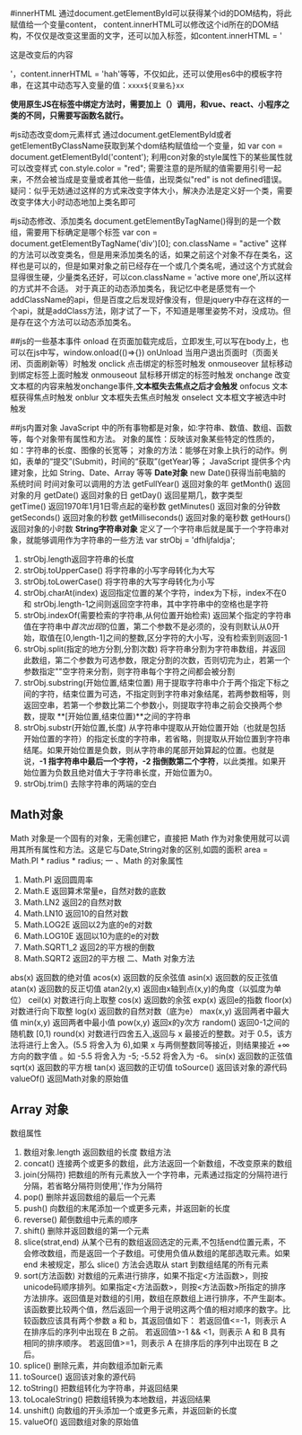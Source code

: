 #innerHTML
通过document.getElementById可以获得某个id的DOM结构，将此赋值给一个变量content，
content.innerHTML可以修改这个id所在的DOM结构，不仅仅是改变这里面的文字，还可以加入标签，如content.innerHTML = '<p>这是改变后的内容</p>'，content.innerHTML = 'hah'等等，不仅如此，还可以使用es6中的模板字符串，在这其中动态写入变量的值：`xxxx${变量名}xx`

**使用原生JS在标签中绑定方法时，需要加上（）调用，和vue、react、小程序之类的不同，只需要写函数名就行。**

#js动态改变dom元素样式
通过document.getElementById或者getElementByClassName获取到某个dom结构赋值给一个变量，如 var con = document.getElementById('content');
利用con对象的style属性下的某些属性就可以改变样式
con.style.color = "red";
需要注意的是所赋的值需要用引号一起来，不然会被当成是变量或者其他一些值，出现类似"red" is not defined错误。
疑问：似乎无妨通过这样的方式来改变字体大小，解决办法是定义好一个类，需要改变字体大小时动态地加上类名即可

#js动态修改、添加类名
document.getElementByTagName()得到的是一个数组，需要用下标确定是哪个标签
var con = document.getElementByTagName('div')[0];
con.className = "active"
这样的方法可以改变类名，但是用来添加类名的话，如果之前这个对象不存在类名，这样也是可以的，但是如果对象之前已经存在一个或几个类名呢，通过这个方式就会显得很生硬，少量类名还好，可以con.className = 'active more one',所以这样的方式并不合适。
对于真正的动态添加类名，我记忆中老是感觉有一个addClassName的api，但是百度之后发现好像没有，但是jquery中存在这样的一个api，就是addClass方法，刚才试了一下，不知道是哪里姿势不对，没成功。但是存在这个方法可以动态添加类名。

##js的一些基本事件
onload 在页面加载完成后，立即发生,可以写在body上，也可以在js中写，window.onload(()=>{})
onUnload 当用户退出页面时（页面关闭、页面刷新等）时触发
onclick 点击绑定的标签时触发
onmouseover 鼠标移动到绑定标签上面时触发
onmouseout 鼠标移开绑定的标签时触发
onchange 改变文本框的内容来触发onchange事件,**文本框失去焦点之后才会触发**
onfocus 文本框获得焦点时触发
onblur  文本框失去焦点时触发
onselect  文本框文字被选中时触发

##js内置对象
JavaScript 中的所有事物都是对象，如:字符串、数值、数组、函数等，每个对象带有属性和方法。
对象的属性：反映该对象某些特定的性质的，如：字符串的长度、图像的长宽等；
对象的方法：能够在对象上执行的动作。例如，表单的“提交”(Submit)，时间的“获取”(getYear)等；
JavaScript 提供多个内建对象，比如 String、Date、Array 等等
**Date对象**
new Date()获得当前电脑的系统时间
时间对象可以调用的方法
getFullYear() 返回对象的年
getMonth()  返回对象的月
getDate() 返回对象的日
getDay()  返回星期几，数字类型  
getTime() 返回1970年1月1日零点起的毫秒数
getMinutes() 返回对象的分钟数
getSeconds() 返回对象的秒数
getMilliseconds() 返回对象的毫秒数
getHours()  返回对象的小时数
**String字符串对象**
定义了一个字符串后就是属于一个字符串对象，就能够调用作为字符串的一些方法
var strObj = 'dfhljfaldja';
1. strObj.length返回字符串的长度
2. strObj.toUpperCase() 将字符串的小写字母转化为大写
3. strObj.toLowerCase() 将字符串的大写字母转化为小写
4. strObj.charAt(index) 返回指定位置的某个字符，index为下标，index不在0和                  strObj.length-1之间则返回空字符串，其中字符串中的空格也是字符
5. strObj.indexOf(需要检索的字符串,从何位置开始检索) 返回某个指定的字符串值在字符串中*首次出现*的位置，第二个参数不是必须的，没有则默认从0开始，取值在[0,length-1]之间的整数,区分字符的大小写，没有检索到则返回-1
6. strObj.split(指定的地方分割,分割次数) 将字符串分割为字符串数组，并返回此数组，第二个参数为可选参数，限定分割的次数，否则切完为止，若第一个参数指定""空字符来分割，则字符串每个字符之间都会被分割
7. strObj.substring(开始位置,结束位置) 用于提取字符串中介于两个指定下标之间的字符，结束位置为可选，不指定则到字符串对象结尾，若两参数相等，则返回空串，若第一个参数比第二个参数小，则提取字符串之前会交换两个参数，提取 **[开始位置,结束位置)**之间的字符串
8. strObj.substr(开始位置,长度) 从字符串中提取从开始位置开始（也就是包括开始位置的字符）的指定长度的字符串，若省略，则提取从开始位置到字符串结尾。如果开始位置是负数，则从字符串的尾部开始算起的位置。也就是说，**-1 指字符串中最后一个字符，-2 指倒数第二个字符**，以此类推。如果开始位置为负数且绝对值大于字符串长度，开始位置为0。
9. strObj.trim() 去除字符串的两端的空白

## Math对象
Math 对象是一个固有的对象，无需创建它，直接把 Math 作为对象使用就可以调用其所有属性和方法。这是它与Date,String对象的区别,如圆的面积 area = Math.PI * radius * radius;
一 、Math 的对象属性
1. Math.PI  返回圆周率
2. Math.E 返回算术常量e，自然对数的底数 
3. Math.LN2 返回2的自然对数  
4. Math.LN10 返回10的自然对数
5. Math.LOG2E 返回以2为底的e的对数
6. Math.LOG10E 返回以10为底的e的对数
7. Math.SQRT1_2 返回2的平方根的倒数
8. Math.SQRT2 返回2的平方根
二、Math 对象方法

abs(x)    返回数的绝对值
acos(x)   返回数的反余弦值
asin(x)   返回数的反正弦值
atan(x)   返回数的反正切值
atan2(y,x)    返回由x轴到点(x,y)的角度（以弧度为单位）
ceil(x) 对数进行向上取整
cos(x)  返回数的余弦
exp(x)  返回e的指数
floor(x)  对数进行向下取整
log(x)  返回数的自然对数（底为e）
max(x,y)  返回两者中最大值
min(x,y)  返回两者中最小值
pow(x,y)  返回x的y次方
random()  返回0-1之间的随机数 [0,1)
round(x)  对数进行四舍五入,返回与 x 最接近的整数。对于 0.5，该方法将进行上舍入。(5.5 将舍入为 6),如果 x 与两侧整数同等接近，则结果接近 +∞方向的数字值 。如 -5.5 将舍入为 -5; -5.52 将舍入为 -6。
sin(x)  返回数的正弦值
sqrt(x) 返回数的平方根
tan(x)  返回数的正切值
toSource()  返回该对象的源代码
valueOf() 返回Math对象的原始值

## Array 对象
数组属性
1. 数组对象.length 返回数组的长度
数组方法
1. concat() 连接两个或更多的数组，此方法返回一个新数组，不改变原来的数组  
2. join(分隔符) 把数组的所有元素放入一个字符串，元素通过指定的分隔符进行分隔，若省略分隔符则使用','作为分隔符
3. pop() 删除并返回数组的最后一个元素
4. push() 向数组的末尾添加一个或更多元素，并返回新的长度
5. reverse() 颠倒数组中元素的顺序
6. shift() 删除并返回数组的第一个元素
7. slice(strat,end) 从某个已有的数组返回选定的元素,不包括end位置元素，不会修改数组，而是返回一个子数组。可使用负值从数组的尾部选取元素。如果 end 未被规定，那么 slice() 方法会选取从 start 到数组结尾的所有元素
8. sort(方法函数) 对数组的元素进行排序，如果不指定<方法函数>，则按unicode码顺序排列。如果指定<方法函数>，则按<方法函数>所指定的排序方法排序。返回值是对数组的引用，数组在原数组上进行排序，不产生副本。 
  该函数要比较两个值，然后返回一个用于说明这两个值的相对顺序的数字。比较函数应该具有两个参数 a 和 b，其返回值如下： 
    若返回值<=-1，则表示 A 在排序后的序列中出现在 B 之前。
    若返回值>-1 && <1，则表示 A 和 B 具有相同的排序顺序。
    若返回值>=1，则表示 A 在排序后的序列中出现在 B 之后。
9. splice() 删除元素，并向数组添加新元素
10. toSource() 返回该对象的源代码
11. toString() 把数组转化为字符串，并返回结果
12. toLocaleString() 把数组转换为本地数组，并返回结果
13. unshift() 向数组的开头添加一个或更多元素，并返回新的长度
14. valueOf() 返回数组对象的原始值




